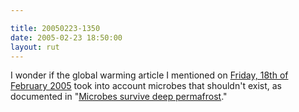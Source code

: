 ```yaml
---

title: 20050223-1350
date: 2005-02-23 18:50:00
layout: rut
---
```


I wonder if the global warming article I mentioned
on <a href="./view.php?date=20050218-1203">Friday,
18th of February 2005</a> took into account
microbes that shouldn't exist, as documented in "<a href="http://news.bbc.co.uk/2/hi/science/nature/4287579.stm">Microbes
survive deep permafrost</a>."

